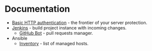 # Documentation

- [Basic HTTP authentication](basic-http-auth) - the frontier of your server protection.
- [Jenkins](jenkins) - build project instance with incoming changes.
  - [GitHub Bot](jenkins/github-bot) - pull requests manager.
- Ansible
  - [Inventory](ansible/inventory) - list of managed hosts.
